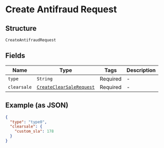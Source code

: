 
# Create Antifraud Request

## Structure

`CreateAntifraudRequest`

## Fields

| Name | Type | Tags | Description |
|  --- | --- | --- | --- |
| `type` | `String` | Required | - |
| `clearsale` | [`CreateClearSaleRequest`](../../doc/models/create-clear-sale-request.md) | Required | - |

## Example (as JSON)

```json
{
  "type": "type0",
  "clearsale": {
    "custom_sla": 178
  }
}
```

